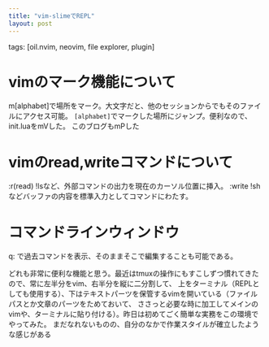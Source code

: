 ```yaml
---
title: "vim-slimeでREPL"
layout: post
---
```

tags: [oil.nvim, neovim, file explorer, plugin]

# vimのマーク機能について
m[alphabet]で場所をマーク。大文字だと、他のセッションからでもそのファイルにアクセス可能。
`[alphabet]`でマークした場所にジャンプ。便利なので、init.luaをmVした。
このブログもmPした

# vimのread,writeコマンドについて
:r(read) !lsなど、外部コマンドの出力を現在のカーソル位置に挿入。
:write !sh などバッファの内容を標準入力としてコマンドにわたす。


# コマンドラインウィンドウ
q: で過去コマンドを表示、そのままそこで編集することも可能である。


どれも非常に便利な機能と思う。最近はtmuxの操作にもすこしずつ慣れてきたので、常に左半分をvim、右半分を縦に二分割して、
上をターミナル（REPLとしても使用する）、下はテキストパーツを保管するvimを開いている（ファイルパスとか文章のパーツをためておいて、
ささっと必要な時に加工してメインのvimや、ターミナルに貼り付ける）。昨日は初めてごく簡単な実務をこの環境でやってみた。
まだなれないものの、自分のなかで作業スタイルが確立したような感じがある
